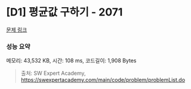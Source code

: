 # [D1] 평균값 구하기 - 2071 

[문제 링크](https://swexpertacademy.com/main/code/problem/problemDetail.do?contestProbId=AV5QRnJqA5cDFAUq) 

### 성능 요약

메모리: 43,532 KB, 시간: 108 ms, 코드길이: 1,908 Bytes



> 출처: SW Expert Academy, https://swexpertacademy.com/main/code/problem/problemList.do